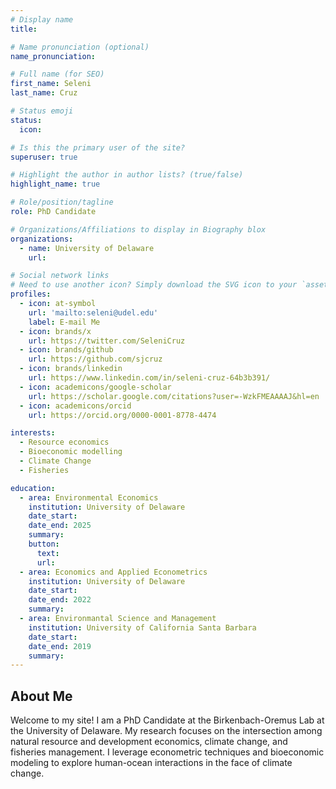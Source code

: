 ```yaml
---
# Display name
title: 

# Name pronunciation (optional)
name_pronunciation: 

# Full name (for SEO)
first_name: Seleni  
last_name: Cruz

# Status emoji
status:
  icon: 

# Is this the primary user of the site?
superuser: true

# Highlight the author in author lists? (true/false)
highlight_name: true

# Role/position/tagline
role: PhD Candidate

# Organizations/Affiliations to display in Biography blox
organizations: 
  - name: University of Delaware
    url: 

# Social network links
# Need to use another icon? Simply download the SVG icon to your `assets/media/icons/` folder.
profiles:
  - icon: at-symbol
    url: 'mailto:seleni@udel.edu'
    label: E-mail Me
  - icon: brands/x
    url: https://twitter.com/SeleniCruz
  - icon: brands/github
    url: https://github.com/sjcruz
  - icon: brands/linkedin
    url: https://www.linkedin.com/in/seleni-cruz-64b3b391/
  - icon: academicons/google-scholar
    url: https://scholar.google.com/citations?user=-WzkFMEAAAAJ&hl=en
  - icon: academicons/orcid
    url: https://orcid.org/0000-0001-8778-4474

interests:
  - Resource economics
  - Bioeconomic modelling
  - Climate Change
  - Fisheries

education:
  - area: Environmental Economics
    institution: University of Delaware
    date_start: 
    date_end: 2025
    summary:
    button:
      text: 
      url:
  - area: Economics and Applied Econometrics
    institution: University of Delaware
    date_start:
    date_end: 2022
    summary: 
  - area: Environmantal Science and Management
    institution: University of California Santa Barbara
    date_start: 
    date_end: 2019
    summary: 
---
```


## About Me

Welcome to my site! I am a PhD Candidate at the Birkenbach-Oremus Lab at the University of Delaware. My research focuses on the intersection among natural resource and development economics, climate change, and fisheries management. I leverage econometric techniques and bioeconomic modeling to explore human-ocean interactions in the face of climate change.

